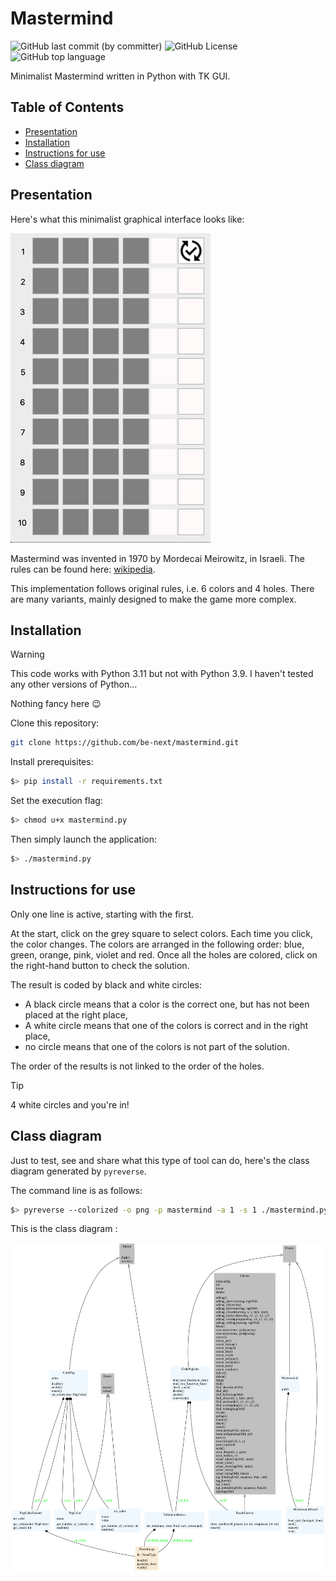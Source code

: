 # Mastermind

![GitHub last commit (by committer)](https://img.shields.io/github/last-commit/be-next/mastermind?logo=github)
![GitHub License](https://img.shields.io/github/license/be-next/MonoAxis?logo=apache)
![GitHub top language](https://img.shields.io/github/languages/top/be-next/mastermind?logo=python)

Minimalist Mastermind written in Python with TK GUI.

## Table of Contents

  - [Presentation](#presentation)
  - [Installation](#installation)
  - [Instructions for use](#instructions-for-use)
  - [Class diagram](#class-diagram)


## Presentation

Here's what this minimalist graphical interface looks like:

![mastermind screen capture](docs/mastermind_50.gif)

Mastermind was invented in 1970 by Mordecai Meirowitz, in Israeli.
The rules can be found here: [wikipedia](https://en.wikipedia.org/wiki/Mastermind_(board_game)).

This implementation follows original rules, i.e. 6 colors and 4 holes.
There are many variants, mainly designed to make the game more complex.

## Installation

> [!WARNING]
> This code works with Python 3.11 but not with Python 3.9.
> I haven't tested any other versions of Python...

Nothing fancy here :wink:

Clone this repository:
```bash
git clone https://github.com/be-next/mastermind.git
```

Install prerequisites:

```bash
$> pip install -r requirements.txt
```

Set the execution flag:
```bash
$> chmod u+x mastermind.py
```

Then simply launch the application:
```bash
$> ./mastermind.py
```

## Instructions for use

Only one line is active, starting with the first.

At the start, click on the grey square to select colors. 
Each time you click, the color changes.
The colors are arranged in the following order: blue, green, orange, pink, violet and red.
Once all the holes are colored, click on the right-hand button to check the solution.

The result is coded by black and white circles:
  - A black circle means that a color is the correct one, but has not been placed at the right place,
  - A white circle means that one of the colors is correct and in the right place,
  - no circle means that one of the colors is not part of the solution.

The order of the results is not linked to the order of the holes.

> [!TIP]
> 4 white circles and you're in!


## Class diagram

Just to test, see and share what this type of tool can do, here's the class diagram generated by ```pyreverse```.

The command line is as follows:

```bash
$> pyreverse --colorized -o png -p mastermind -a 1 -s 1 ./mastermind.py
```

This is the class diagram :

![mastermind class diagram](docs/classes_mastermind.png)
